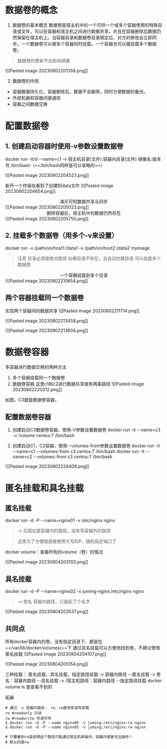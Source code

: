 # 数据卷的概念
1. 数据卷的基本概念
数据卷是宿主机中的一个可供一个或多个容器使用的特殊目录或文件，可以在容器和宿主机之间进行数据共享，并且在容器删除后数据仍然保留在宿主机上。当容器目录和数据卷目录绑定后，对方的修改会立即同步。一个数据卷可以被多个容器同时挂载，一个容器也可以被挂载多个数据卷。
>数据卷的更新不会影响镜像

![[Pasted image 20230802201358.png]]

2. 数据卷的作用
- 容器数据持久化，容器删除后，数据不会删除，同时方便数据的备份。
- 外部机器和容器间接通信
- 容器之间数据交换

# 配置数据卷
## 1. 创建启动容器时使用-v参数设置数据卷
docker run -it/d --name=c1  -v 宿主机目录(文件):容器内目录(文件) 镜像名:版本号 /bin/bash（==/bin/bash同样是可以省略的==）



![[Pasted image 20230802204523.png]]

新开一个终端也看到了创建的data文件
![[Pasted image 20230802204654.png]]

<center>演示可知数据共享与同步</center>
![[Pasted image 20230802205023.png]]

<center>删除容器后，宿主机中的数据仍然存在</center>
![[Pasted image 20230802205750.png]]

## 2. 挂载多个数据卷（用多个-v来设置）
docker run -v /path/on/host1:/data1 -v /path/on/host2:/data2 myimage
>注意
>目录必须是绝对路径
>如果目录不存在，会自动创建目录
>可以挂载多个数据卷


<center>一个容器挂载到多个目录</center>
![[Pasted image 20230802210654.png]]

## 两个容器挂载同一个数据卷

实现两个容器间的数据共享
![[Pasted image 20230802211714.png]]

![[Pasted image 20230802213458.png]]

![[Pasted image 20230802213604.png]]

# 数据卷容器
多容器进行数据交换的两种方法
1. 多个容器挂载同一个数据卷
2. 数据卷容器
这里c1和c2进行数据共享就有两条路径
![[Pasted image 20230802220312.png]]

如图，C3就是数据卷容器，
## 配置数据卷容器
1. 创建启动C3数据卷容器，使用-V参数设置数据卷
docker run -it --name=c3 -v /volume centos:7 /bin/bash

2. 创建启动C1，C2容器，使用--volumes-from参数设置数据卷
docker run -it --name=c1 --volumes-from c3 centos:7 /bin/bash
docker run -it --name=c2 --volumes-from c3 centos:7 /bin/bash

![[Pasted image 20230802224409.png]]

# 匿名挂载和具名挂载
## 匿名挂载
docker run -d -P --name=nginx01 -v /etc/nginx nginx
>-v 后面仅是容器内的路径，没有写容器外的路径

>这里为了方便就直接使用大写的P，随机指定端口了

docker volume：查看所有的volume（卷）的情况

![[Pasted image 20230804203103.png]]
## 具名挂载
docker run -d -P --name=nginx02 -v juming-nginx:/etc/nginx nginx
>-v 卷名 容器内路径，只是起了个名字

![[Pasted image 20230804203537.png]]

## 共同点
所有docker容器内的卷，没有指定目录下，都是在==/var/lib/docker/volumes/==下
通过具名挂载可以方便地找到卷，不建议使用匿名挂载
![[Pasted image 20230804204107.png]]

![[Pasted image 20230804205154.png]]

三种挂载： 匿名挂载、具名挂载、指定路径挂载
-v 容器内路径		--匿名挂载
-v 卷名：容器内路径		 --具名挂载
-v /宿主机路径：容器内路径  --指定路径挂载 docker volume ls 是查看不到的

拓展
```shell
# 通过 -v 容器内路径： ro、rw是改变读写权限
ro #readonly 只读
rw #readwrite 可读可写
$ docker run -d -P --name nginx05 -v juming:/etc/nginx:ro nginx
$ docker run -d -P --name nginx05 -v juming:/etc/nginx:rw nginx

# 只要看到ro就说明这个路径只能通过宿主机来操作，容器内部是无法操作！
# 默认的是rw
```